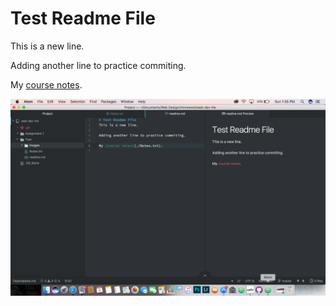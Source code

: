 # Test Readme File
This is a new line.

Adding another line to practice commiting.

My [course notes](./Notes.txt).

![Image of my Atom editor](./Images/screenshot.png)
